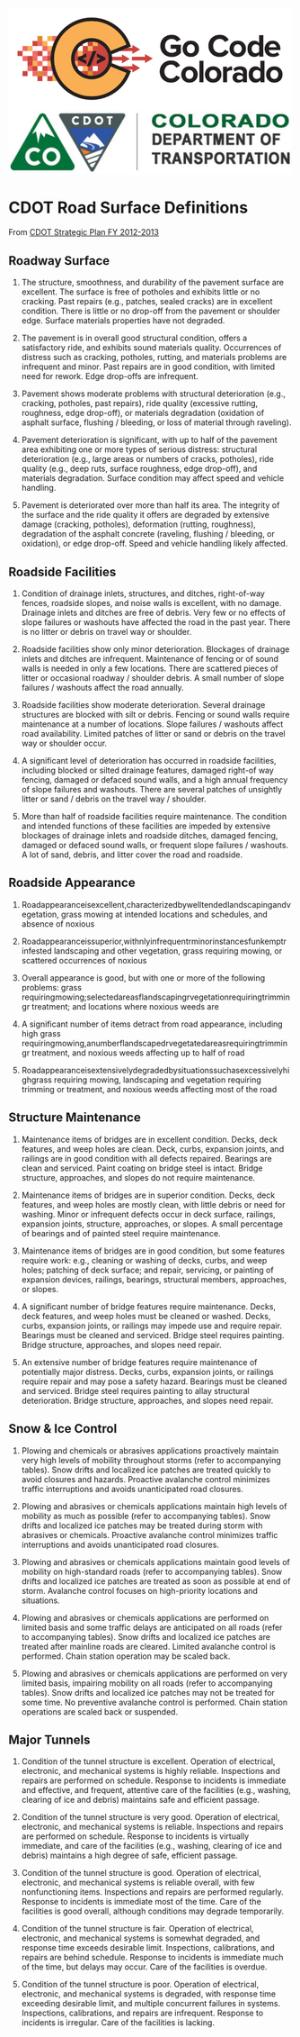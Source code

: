 ![gcc_logo_2020](https://github.com/GoCodeColorado/GoCodeColorado-kbase-public/blob/master/Images/GC20_Logo_Condensed_transp%20-%20Copy.png)
![cdot_logo](./images/cdot_logo.jpg)


# CDOT Road Surface Definitions

From [CDOT Strategic Plan FY 2012-2013](https://www.colorado.gov/pacific/sites/default/files/FY2013%20CDOT%20Strategic%20Plan.pdf)

## Roadway Surface

1. The structure, smoothness, and durability of the pavement surface are excellent. The surface is free of potholes and exhibits little or no cracking. Past repairs (e.g., patches, sealed cracks) are in excellent condition. There is little or no drop-off from the pavement or shoulder edge. Surface materials properties have not degraded.

2. The pavement is in overall good structural condition, offers a satisfactory ride, and exhibits sound materials quality. Occurrences of distress such as cracking, potholes, rutting, and materials problems are infrequent and minor. Past repairs are in good condition, with limited need for rework. Edge drop-offs are infrequent.


3. Pavement shows moderate problems with structural deterioration (e.g., cracking, potholes, past repairs), ride quality (excessive rutting, roughness, edge drop-off), or materials degradation (oxidation of asphalt surface, flushing / bleeding, or loss of material through raveling).

4. Pavement deterioration is significant, with up to half of the pavement area exhibiting one or more types of serious distress: structural deterioration (e.g., large areas or numbers of cracks, potholes), ride quality (e.g., deep ruts, surface roughness, edge drop-off), and materials degradation. Surface condition may affect speed and vehicle handling.

5. Pavement is deteriorated over more than half its area. The integrity of the surface and the ride quality it offers are degraded by extensive damage (cracking, potholes), deformation (rutting, roughness), degradation of the asphalt concrete (raveling, flushing / bleeding, or oxidation), or edge drop-off. Speed and vehicle handling likely affected.

## Roadside Facilities

1. Condition of drainage inlets, structures, and ditches, right-of-way fences, roadside slopes, and noise walls is excellent, with no damage. Drainage inlets and ditches are free of debris. Very few or no effects of slope failures or washouts have affected the road in the past year. There is no litter or debris on travel way or shoulder.

2. Roadside facilities show only minor deterioration. Blockages of drainage inlets and ditches are infrequent. Maintenance of fencing or of sound walls is needed in only a few locations. There are scattered pieces of litter or occasional roadway / shoulder debris. A small number of slope failures / washouts affect the road annually.

3. Roadside facilities show moderate deterioration. Several drainage structures are blocked with silt or debris. Fencing or sound walls require maintenance at a number of locations. Slope failures / washouts affect road availability. Limited patches of litter or sand or debris on the travel way or shoulder occur.

4. A significant level of deterioration has occurred in roadside facilities, including blocked or silted drainage features, damaged right-of way fencing, damaged or defaced sound walls, and a high annual frequency of slope failures and washouts. There are several patches of unsightly litter or sand / debris on the travel way / shoulder.

5. More than half of roadside facilities require maintenance. The condition and intended functions of these facilities are impeded by extensive blockages of drainage inlets and roadside ditches, damaged fencing, damaged or defaced sound walls, or frequent slope failures / washouts. A lot of sand, debris, and litter cover the road and roadside.

## Roadside Appearance

1. Roadappearanceisexcellent,characterizedbywelltendedlandscapingandvegetation, grass mowing at intended locations and schedules, and absence of noxious

2. Roadappearanceissuperior,withnlyinfrequentrminorinstancesfunkemptr infested landscaping and other vegetation, grass requiring mowing, or scattered occurrences of noxious

3. Overall appearance is good, but with one or more of the following problems: grass requiringmowing;selectedareasflandscapingrvegetationrequiringtrimmingr treatment; and locations where noxious weeds are

4. A significant number of items detract from road appearance, including high grass requiringmowing,anumberflandscapedrvegetatedareasrequiringtrimmingr treatment, and noxious weeds affecting up to half of road

5. Roadappearanceisextensivelydegradedbysituationssuchasexcessivelyhighgrass requiring mowing, landscaping and vegetation requiring trimming or treatment, and noxious weeds affecting most of the road

## Structure Maintenance

1. Maintenance items of bridges are in excellent condition. Decks, deck features, and weep holes are clean. Deck, curbs, expansion
joints, and railings are in good condition with all defects repaired. Bearings are clean and serviced. Paint coating on bridge steel is intact. Bridge structure, approaches, and slopes do not require maintenance.

2. Maintenance items of bridges are in superior condition. Decks, deck features, and weep holes are mostly clean, with little debris or need for washing. Minor or infrequent defects occur in deck surface, railings, expansion joints, structure, approaches, or slopes. A small percentage of bearings and of painted steel require maintenance.

3. Maintenance items of bridges are in good condition, but some features require work:
e.g., cleaning or washing of decks, curbs, and weep holes; patching of deck surface; and repair, servicing, or painting of expansion devices, railings, bearings, structural members, approaches, or slopes.

4. A significant number of bridge features require maintenance. Decks, deck features, and weep holes must be cleaned or washed. Decks, curbs, expansion joints, or railings may impede use and require repair. Bearings must be cleaned and serviced. Bridge steel requires painting. Bridge structure, approaches, and slopes need repair.

5. An extensive number of bridge features require maintenance of potentially major distress. Decks, curbs, expansion joints, or railings require repair and may pose a safety hazard. Bearings must be cleaned and serviced. Bridge steel requires painting to allay structural deterioration. Bridge structure, approaches, and slopes need repair.

## Snow & Ice Control

1. Plowing and chemicals or abrasives applications proactively maintain very high levels of mobility throughout storms (refer to
accompanying tables). Snow drifts and localized ice patches are treated quickly to avoid closures and hazards. Proactive avalanche control minimizes traffic interruptions and avoids unanticipated road closures.

2. Plowing and abrasives or chemicals applications maintain high levels of mobility as much as possible (refer to accompanying tables). Snow drifts and localized ice patches may be treated during storm with abrasives or chemicals. Proactive avalanche control minimizes traffic interruptions and avoids unanticipated road closures.

3. Plowing and abrasives or chemicals applications maintain good levels of mobility on high-standard roads (refer to accompanying
tables). Snow drifts and localized ice patches are treated as soon as possible at end of storm. Avalanche control focuses on high-priority locations and situations.

4. Plowing and abrasives or chemicals applications are performed on limited basis and some traffic delays are anticipated on all roads (refer to accompanying tables). Snow drifts and localized ice patches are treated after mainline roads are cleared. Limited avalanche control is performed. Chain station operation may be scaled back.

5. Plowing and abrasives or chemicals applications are performed on very limited basis, impairing mobility on all roads (refer to
accompanying tables). Snow drifts and localized ice patches may not be treated for some time. No preventive avalanche control is performed. Chain station operations are scaled back or suspended.

## Major Tunnels

1. Condition of the tunnel structure is excellent. Operation of electrical, electronic, and mechanical systems is highly reliable.
Inspections and repairs are performed on schedule. Response to incidents is immediate and effective, and frequent, attentive care of the facilities (e.g., washing, clearing of ice and debris) maintains safe and efficient passage.

2. Condition of the tunnel structure is very good. Operation of electrical, electronic, and mechanical systems is reliable. Inspections and repairs are performed on schedule. Response to incidents is virtually immediate, and care of the facilities (e.g., washing, clearing of ice and debris) maintains a high degree of safe, efficient passage.

3. Condition of the tunnel structure is good. Operation of electrical, electronic, and mechanical systems is reliable overall, with few nonfunctioning items. Inspections and repairs are performed regularly. Response to incidents is immediate most of the time. Care of the facilities is good overall, although conditions may degrade temporarily.

4. Condition of the tunnel structure is fair. Operation of electrical, electronic, and mechanical systems is somewhat degraded, and
response time exceeds desirable limit. Inspections, calibrations, and repairs are behind schedule. Response to incidents is immediate much of the time, but delays may occur. Care of the facilities is overdue.

5. Condition of the tunnel structure is poor. Operation of electrical, electronic, and mechanical systems is degraded, with response time exceeding desirable limit, and multiple concurrent failures in systems. Inspections, calibrations, and repairs are infrequent. Response to incidents is irregular. Care of the facilities is lacking.
